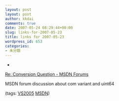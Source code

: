 ```yaml
---
layout: post
layout: post
author: kkdai
comments: true
date: 2007-05-24 08:29:44+00:00
slug: links-for-2007-05-23
title: links for 2007-05-23
wordpress_id: 653
categories:
- 未分類
---
```



	
  * 
		

[Re: Conversion Question - MSDN Forums](http://forums.microsoft.com/MSDN/ShowPost.aspx?PostID=532548&SiteID=1)


		

MSDN forum discussion about com variant and uint64


		

(tags: [VS2005](http://del.icio.us/kkdai/VS2005) [MSDN](http://del.icio.us/kkdai/MSDN))


	


